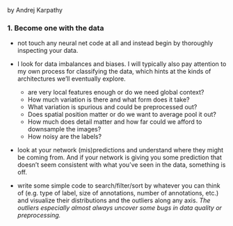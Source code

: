 by Andrej Karpathy

### 1. Become one with the data

- not touch any neural net code at all and instead begin by thoroughly inspecting your data.
- I look for data imbalances and biases. I will typically also pay attention to my own process for classifying the data, which hints at the kinds of architectures we’ll eventually explore. 
	- are very local features enough or do we need global context? 
	- How much variation is there and what form does it take? 
	- What variation is spurious and could be preprocessed out? 
	- Does spatial position matter or do we want to average pool it out? 
	- How much does detail matter and how far could we afford to downsample the images? 
	- How noisy are the labels?

- look at your network (mis)predictions and understand where they might be coming from. And if your network is giving you some prediction that doesn’t seem consistent with what you’ve seen in the data, something is off.
- write some simple code to search/filter/sort by whatever you can think of (e.g. type of label, size of annotations, number of annotations, etc.) and visualize their distributions and the outliers along any axis. *The outliers especially almost always uncover some bugs in data quality or preprocessing.*
